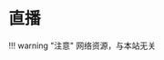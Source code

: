 # 直播
!!! warning "注意"
    网络资源，与本站无关

<div id="dplayer"></div>

<html>
<head>
    <meta name="referrer" content="never">
</head>

<body>
    <script src="https://nananiji.zzzhxxx.top/js/md5.js"></script>
    <script src="https://nananiji.zzzhxxx.top/js/hls.min.js"></script>
    <script src="https://nananiji.zzzhxxx.top/js/DPlayer.min.js"></script>
    <script>
        const dp2 = new DPlayer({
        container: document.getElementById('dplayer'),
        live: true,
        danmaku: true,
        
        video: {
            url: 'https://bcovlive-a.akamaihd.net/653eddba1a7247b0ac7b6bc42c6d7453/ap-northeast-1/6160987587001/profile_0/chunklist.m3u8',
            type: 'hls',
        },
        danmaku: {
            id: md5('anniversary2022day1night'),
            api: "https://danmu.zzzhxxx.top/"
        },
        contextmenu: [
        {
            text: '227WiKi',
            link: 'https://github.com/227WiKi/227WiKi',
        },
        ]
    });
    console.log(dp.plugins.hls);
    </script>
</body>
</html>
